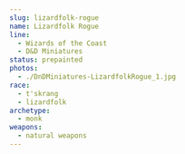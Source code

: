 ```yaml
---
slug: lizardfolk-rogue
name: Lizardfolk Rogue
line:
  - Wizards of the Coast
  - D&D Miniatures
status: prepainted
photos:
  - ./DnDMiniatures-LizardfolkRogue_1.jpg
race:
  - t'skrang
  - lizardfolk
archetype:
  - monk
weapons:
  - natural weapons
---
```

